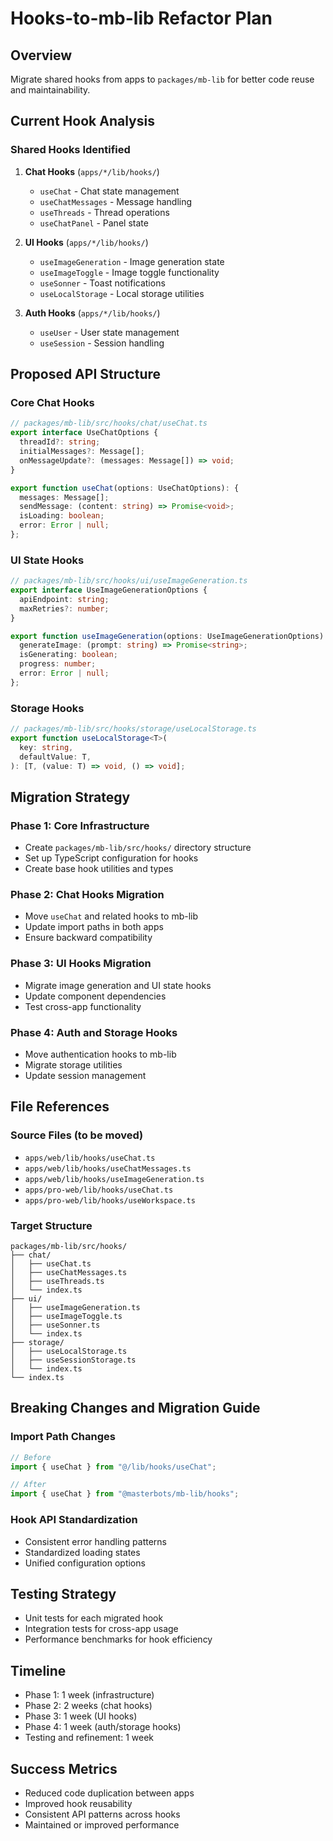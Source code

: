 # Hooks-to-mb-lib Refactor Plan

## Overview

Migrate shared hooks from apps to `packages/mb-lib` for better code reuse and maintainability.

## Current Hook Analysis

### Shared Hooks Identified

1. **Chat Hooks** (`apps/*/lib/hooks/`)
   - `useChat` - Chat state management
   - `useChatMessages` - Message handling
   - `useThreads` - Thread operations
   - `useChatPanel` - Panel state

2. **UI Hooks** (`apps/*/lib/hooks/`)
   - `useImageGeneration` - Image generation state
   - `useImageToggle` - Image toggle functionality
   - `useSonner` - Toast notifications
   - `useLocalStorage` - Local storage utilities

3. **Auth Hooks** (`apps/*/lib/hooks/`)
   - `useUser` - User state management
   - `useSession` - Session handling

## Proposed API Structure

### Core Chat Hooks

```typescript
// packages/mb-lib/src/hooks/chat/useChat.ts
export interface UseChatOptions {
  threadId?: string;
  initialMessages?: Message[];
  onMessageUpdate?: (messages: Message[]) => void;
}

export function useChat(options: UseChatOptions): {
  messages: Message[];
  sendMessage: (content: string) => Promise<void>;
  isLoading: boolean;
  error: Error | null;
};
```

### UI State Hooks

```typescript
// packages/mb-lib/src/hooks/ui/useImageGeneration.ts
export interface UseImageGenerationOptions {
  apiEndpoint: string;
  maxRetries?: number;
}

export function useImageGeneration(options: UseImageGenerationOptions): {
  generateImage: (prompt: string) => Promise<string>;
  isGenerating: boolean;
  progress: number;
  error: Error | null;
};
```

### Storage Hooks

```typescript
// packages/mb-lib/src/hooks/storage/useLocalStorage.ts
export function useLocalStorage<T>(
  key: string,
  defaultValue: T,
): [T, (value: T) => void, () => void];
```

## Migration Strategy

### Phase 1: Core Infrastructure

- Create `packages/mb-lib/src/hooks/` directory structure
- Set up TypeScript configuration for hooks
- Create base hook utilities and types

### Phase 2: Chat Hooks Migration

- Move `useChat` and related hooks to mb-lib
- Update import paths in both apps
- Ensure backward compatibility

### Phase 3: UI Hooks Migration

- Migrate image generation and UI state hooks
- Update component dependencies
- Test cross-app functionality

### Phase 4: Auth and Storage Hooks

- Move authentication hooks to mb-lib
- Migrate storage utilities
- Update session management

## File References

### Source Files (to be moved)

- `apps/web/lib/hooks/useChat.ts`
- `apps/web/lib/hooks/useChatMessages.ts`
- `apps/web/lib/hooks/useImageGeneration.ts`
- `apps/pro-web/lib/hooks/useChat.ts`
- `apps/pro-web/lib/hooks/useWorkspace.ts`

### Target Structure

```
packages/mb-lib/src/hooks/
├── chat/
│   ├── useChat.ts
│   ├── useChatMessages.ts
│   ├── useThreads.ts
│   └── index.ts
├── ui/
│   ├── useImageGeneration.ts
│   ├── useImageToggle.ts
│   ├── useSonner.ts
│   └── index.ts
├── storage/
│   ├── useLocalStorage.ts
│   ├── useSessionStorage.ts
│   └── index.ts
└── index.ts
```

## Breaking Changes and Migration Guide

### Import Path Changes

```typescript
// Before
import { useChat } from "@/lib/hooks/useChat";

// After
import { useChat } from "@masterbots/mb-lib/hooks";
```

### Hook API Standardization

- Consistent error handling patterns
- Standardized loading states
- Unified configuration options

## Testing Strategy

- Unit tests for each migrated hook
- Integration tests for cross-app usage
- Performance benchmarks for hook efficiency

## Timeline

- Phase 1: 1 week (infrastructure)
- Phase 2: 2 weeks (chat hooks)
- Phase 3: 1 week (UI hooks)
- Phase 4: 1 week (auth/storage hooks)
- Testing and refinement: 1 week

## Success Metrics

- Reduced code duplication between apps
- Improved hook reusability
- Consistent API patterns across hooks
- Maintained or improved performance
